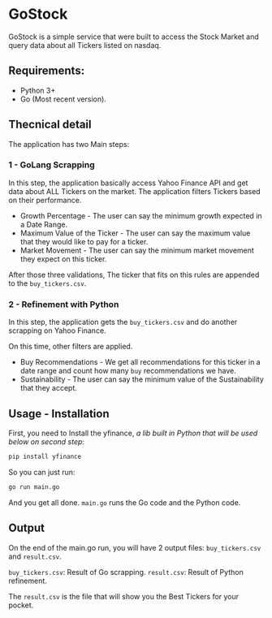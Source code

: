 
# GoStock

GoStock is a simple service that were built to access the Stock Market and query
data about all Tickers listed on nasdaq.

## Requirements:

* Python 3+
* Go (Most recent version).

## Thecnical detail

The application has two Main steps:

### 1 - GoLang Scrapping

In this step, the application basically access Yahoo Finance API and get data about ALL Tickers on the market.
The application filters Tickers based on their performance.

* Growth Percentage - The user can say the minimum growth expected in a Date Range.
* Maximum Value of the Ticker - The user can say the maximum value that they would like to pay for a ticker.
* Market Movement - The user can say the minimum market movement they expect on this ticker.

After those three validations, The ticker that fits on this rules are appended to the `buy_tickers.csv`.

### 2 - Refinement with Python

In this step, the application gets the `buy_tickers.csv` and do another scrapping on Yahoo Finance.

On this time, other filters are applied.

* Buy Recommendations - We get all recommendations for this ticker in a date range and count how many `buy` recommendations we have.
* Sustainability - The user can say the minimum value of the Sustainability that they accept.

## Usage - Installation

First, you need to Install the yfinance, *a lib built in Python that will be used below on second step*:

```bash
pip install yfinance
```

So you can just run:

```bash
go run main.go
```

And you get all done. `main.go` runs the Go code and the Python code.

## Output

On the end of the main.go run, you will have 2 output files: `buy_tickers.csv` and `result.csv`.

`buy_tickers.csv`: Result of Go scrapping.
`result.csv`: Result of Python refinement.

The `result.csv` is the file that will show you the Best Tickers for your pocket.
